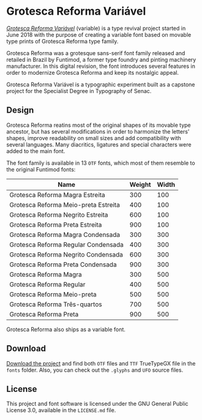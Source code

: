 # Grotesca Reforma Variável

[*Grotesca Reforma Variável*](https://caducarvalho.github.io/grotesca-reforma-web) (variable) is a type revival project started in June 2018 with the purpose of creating a variable font based on movable type prints of Grotesca Reforma type family.

Grotesca Reforma was a grotesque sans-serif font family released and retailed in Brazil by Funtimod, a former type foundry and pinting machinery manufacturer. In this digital revision, the font introduces several features in order to modernize Grotesca Reforma and keep its nostalgic appeal.

Grotesca Reforma Variável is a typographic experiment built as a capstone project for the Specialist Degree in Typography of Senac.

## Design

Grotesca Reforma reatins most of the original shapes of its movable type ancestor, but has several modifications in order to harmonize the letters' shapes, improve readability on small sizes and add compatibility with several languages. Many diacritics, ligatures and special characters were added to the main font.

The font family is available in 13 `OTF` fonts, which most of them resemble to the original Funtimod fonts:

| Name                                   | Weight     | Width
| -------------------------------------- | ---------- | ---------
| Grotesca Reforma Magra Estreita        | 300        | 100
| Grotesca Reforma Meio-preta Estreita   | 400        | 100
| Grotesca Reforma Negrito Estreita      | 600        | 100
| Grotesca Reforma Preta Estreita        | 900        | 100
| Grotesca Reforma Magra Condensada      | 300        | 300
| Grotesca Reforma Regular Condensada    | 400        | 300
| Grotesca Reforma Negrito Condensada    | 600        | 300
| Grotesca Reforma Preta Condensada      | 900        | 300
| Grotesca Reforma Magra                 | 300        | 500
| Grotesca Reforma Regular               | 400        | 500
| Grotesca Reforma Meio-preta            | 500        | 500
| Grotesca Reforma Três-quartos          | 700        | 500
| Grotesca Reforma Preta                 | 900        | 500

Grotesca Reforma also ships as a variable font.

## Download

[Download the project](https://github.com/caducarvalho/grotescareforma/archive/master.zip) and find both `OTF` files and `TTF` TrueTypeGX file in the `fonts` folder. Also, you can check out the `.glyphs` and `UFO` source files.

## License

This project and font software is licensed under the GNU General Public License 3.0, available in the `LICENSE.md` file.
